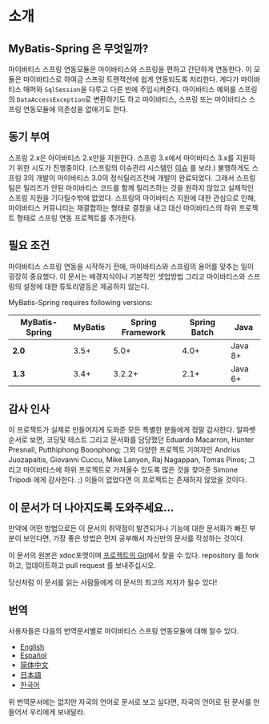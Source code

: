 <a name="소개"></a>
# 소개

## MyBatis-Spring 은 무엇일까?

마이바티스 스프링 연동모듈은 마이바티스와 스프링을 편하고 간단하게 연동한다. 이 모듈은 마이바티스로 하여금 스프링 트랜잭션에 쉽게 연동되도록 처리한다. 게다가 마이바티스 매퍼와 `SqlSession`을 다루고 다른 빈에 주입시켜준다.
마이바티스 예외를 스프링의 `DataAccessException`로 변환하기도 하고 마이바티스, 스프링 또는 마이바티스 스프링 연동모듈에 의존성을 없애기도 한다.

## 동기 부여

스프링 2.x은 아이바티스 2.x만을 지원한다. 스프링 3.x에서 마이바티스 3.x를 지원하기 위한 시도가 진행중이다. (스프링의 이슈관리 시스템인 [이슈](https://jira.springsource.org/browse/SPR-5991) 를 보라.)
불행하게도 스프링 3의 개발이 마이바티스 3.0의 정식릴리즈전에 개발이 완료되었다. 그래서 스프링팀은 릴리즈가 안된 마이바티스 코드를 함께 릴리즈하는 것을 원하지 않았고 실제적인 스프링 지원을 기다릴수밖에 없었다.
스프링의 마이바티스 지원에 대한 관심으로 인해, 마이바티스 커뮤니티는 재결합하는 형태로 결정을 내고 대신 마이바티스의 하위 프로젝트 형태로 스프링 연동 프로젝트를 추가한다.

## 필요 조건

마이바티스 스프링 연동을 시작하기 전에, 마이바티스와 스프링의 용어를 맞추는 일이 굉장히 중요했다. 이 문서는 배경지식이나 기본적인 셋업방법 그리고 마이바티스와 스프링의 설정에 대한 튜토리얼등은 제공하지 않는다.

MyBatis-Spring requires following versions:

| MyBatis-Spring | MyBatis | Spring Framework | Spring Batch | Java |
| --- | --- | --- | --- | --- |
| **2.0** | 3.5+ | 5.0+ | 4.0+ | Java 8+ |
| **1.3** | 3.4+ | 3.2.2+ | 2.1+ | Java 6+ |

## 감사 인사

이 프로젝트가 실제로 만들어지게 도와준 모든 특별한 분들에게 정말 감사한다.
알파벳 순서로 보면, 코딩및 테스트 그리고 문서화를 담당했던 Eduardo Macarron, Hunter Presnall, Putthiphong Boonphong;
그외 다양한 프로젝트 기여자인 Andrius Juozapaitis, Giovanni Cuccu, Mike Lanyon, Raj Nagappan, Tomas Pinos;
그리고 마이바티스에 하위 프로젝트로 가져올수 있도록 많은 것을 찾아준 Simone Tripodi 에게 감사한다. ;)
이들이 없었다면 이 프로젝트는 존재하지 않았을 것이다.

## 이 문서가 더 나아지도록 도와주세요…

만약에 어떤 방법으로든 이 문서의 취약점이 발견되거나 기능에 대한 문서화가 빠진 부분이 보인다면, 가장 좋은 방법은 먼저 공부해서 자신만의 문서를 작성하는 것이다.

이 문서의 원본은 xdoc포맷이며 [프로젝트의 Git](https://github.com/mybatis/spring/tree/master/src/site)에서 찾을 수 있다. repository 를 fork 하고, 업데이트하고 pull request 를 보내주십시오.

당신처럼 이 문서를 읽는 사람들에게 이 문서의 최고의 저자가 될수 있다!

## 번역

사용자들은 다음의 번역문서별로 마이바티스 스프링 연동모듈에 대해 알수 있다.

<ul class="i18n">
  <li class="en"><a href="./../index.html">English</a></li>
  <li class="es"><a href="./../es/index.html">Español</a></li>
  <li class="zh"><a href="./../zh/index.html">简体中文</a></li>
  <li class="ja"><a href="./../ja/index.html">日本語</a></li>
  <li class="ko"><a href="./getting-started.html">한국어</a></li>
</ul>

위 번역문서에는 없지만 자국의 언어로 문서로 보고 싶다면, 자국의 언어로 된 문서를 만들어서 우리에게 보내달라.
